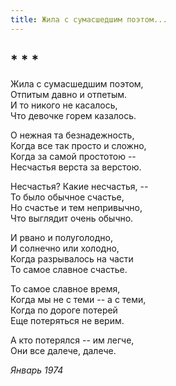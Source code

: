 ```yaml
---
title: Жила с сумасшедшим поэтом...
---
```

## * * *

Жила с сумасшедшим поэтом,\
Отпитым давно и отпетым.\
И то никого не касалось,\
Что девочке горем казалось.

О нежная та безнадежность,\
Когда все так просто и сложно,\
Когда за самой простотою --\
Несчастья верста за верстою.

Несчастья? Какие несчастья, --\
То было обычное счастье,\
Но счастье и тем непривычно,\
Что выглядит очень обычно.

И рвано и полуголодно,\
И солнечно или холодно,\
Когда разрывалось на части\
То самое славное счастье.

То самое славное время,\
Когда мы не с теми -- а с теми,\
Когда по дороге потерей\
Еще потеряться не верим.

А кто потерялся -- им легче,\
Они все далече, далече.

*Январь 1974*